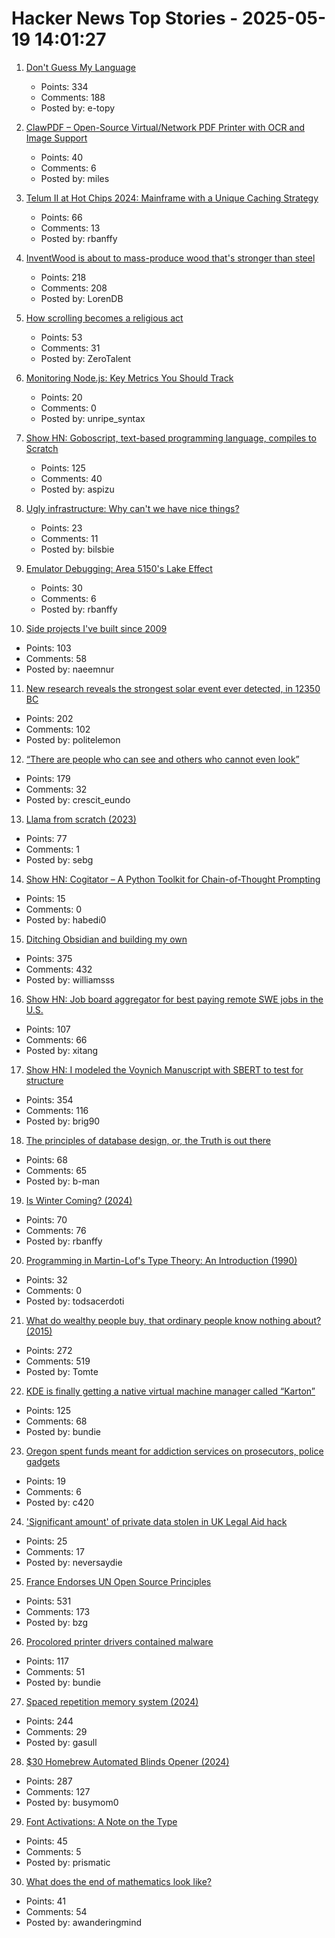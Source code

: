 # Hacker News Top Stories - 2025-05-19 14:01:27

1. [Don't Guess My Language](https://vitonsky.net/blog/2025/05/17/language-detection/)
   - Points: 334
   - Comments: 188
   - Posted by: e-topy

2. [ClawPDF – Open-Source Virtual/Network PDF Printer with OCR and Image Support](https://github.com/clawsoftware/clawPDF)
   - Points: 40
   - Comments: 6
   - Posted by: miles

3. [Telum II at Hot Chips 2024: Mainframe with a Unique Caching Strategy](https://chipsandcheese.com/p/telum-ii-at-hot-chips-2024-mainframe-with-a-unique-caching-strategy)
   - Points: 66
   - Comments: 13
   - Posted by: rbanffy

4. [InventWood is about to mass-produce wood that's stronger than steel](https://techcrunch.com/2025/05/12/inventwood-is-about-to-mass-produce-wood-thats-stronger-than-steel/)
   - Points: 218
   - Comments: 208
   - Posted by: LorenDB

5. [How scrolling becomes a religious act](https://etymology.substack.com/p/youre-literally-worshipping-your)
   - Points: 53
   - Comments: 31
   - Posted by: ZeroTalent

6. [Monitoring Node.js: Key Metrics You Should Track](https://last9.io/blog/node-js-key-metrics/)
   - Points: 20
   - Comments: 0
   - Posted by: unripe_syntax

7. [Show HN: Goboscript, text-based programming language, compiles to Scratch](https://github.com/aspizu/goboscript)
   - Points: 125
   - Comments: 40
   - Posted by: aspizu

8. [Ugly infrastructure: Why can't we have nice things?](https://jordanwtaylor2.substack.com/p/ugly-infrastructure-why-cant-we-have)
   - Points: 23
   - Comments: 11
   - Posted by: bilsbie

9. [Emulator Debugging: Area 5150's Lake Effect](https://martypc.blogspot.com/2025/05/emulator-debugging-area-5150s-lake.html)
   - Points: 30
   - Comments: 6
   - Posted by: rbanffy

10. [Side projects I've built since 2009](https://naeemnur.com/side-projects/)
   - Points: 103
   - Comments: 58
   - Posted by: naeemnur

11. [New research reveals the strongest solar event ever detected, in 12350 BC](https://phys.org/news/2025-05-reveals-strongest-solar-event-bc.html)
   - Points: 202
   - Comments: 102
   - Posted by: politelemon

12. [“There are people who can see and others who cannot even look”](https://worldhistory.substack.com/p/there-are-people-who-can-see-and)
   - Points: 179
   - Comments: 32
   - Posted by: crescit_eundo

13. [Llama from scratch (2023)](https://blog.briankitano.com/llama-from-scratch/)
   - Points: 77
   - Comments: 1
   - Posted by: sebg

14. [Show HN: Cogitator – A Python Toolkit for Chain-of-Thought Prompting](https://github.com/habedi/cogitator)
   - Points: 15
   - Comments: 0
   - Posted by: habedi0

15. [Ditching Obsidian and building my own](https://amberwilliams.io/blogs/building-my-own-pkms)
   - Points: 375
   - Comments: 432
   - Posted by: williamsss

16. [Show HN: Job board aggregator for best paying remote SWE jobs in the U.S.](https://www.remoteswe.fyi)
   - Points: 107
   - Comments: 66
   - Posted by: xitang

17. [Show HN: I modeled the Voynich Manuscript with SBERT to test for structure](https://github.com/brianmg/voynich-nlp-analysis)
   - Points: 354
   - Comments: 116
   - Posted by: brig90

18. [The principles of database design, or, the Truth is out there](https://ebellani.github.io/blog/2025/the-principles-of-database-design-or-the-truth-is-out-there/)
   - Points: 68
   - Comments: 65
   - Posted by: b-man

19. [Is Winter Coming? (2024)](https://www.datagubbe.se/winter/)
   - Points: 70
   - Comments: 76
   - Posted by: rbanffy

20. [Programming in Martin-Lof's Type Theory: An Introduction (1990)](https://www.cse.chalmers.se/research/group/logic/book/)
   - Points: 32
   - Comments: 0
   - Posted by: todsacerdoti

21. [What do wealthy people buy, that ordinary people know nothing about? (2015)](https://old.reddit.com/r/AskReddit/comments/2s9u0s/comment/cnnmca8/)
   - Points: 272
   - Comments: 519
   - Posted by: Tomte

22. [KDE is finally getting a native virtual machine manager called “Karton”](https://www.neowin.net/news/kde-is-finally-getting-a-native-virtual-machine-manager-called-karton/)
   - Points: 125
   - Comments: 68
   - Posted by: bundie

23. [Oregon spent funds meant for addiction services on prosecutors, police gadgets](https://www.theguardian.com/us-news/2025/may/19/oregon-addiction-spending)
   - Points: 19
   - Comments: 6
   - Posted by: c420

24. ['Significant amount' of private data stolen in UK Legal Aid hack](https://www.bbc.co.uk/news/articles/cgr5g4pv2l0o)
   - Points: 25
   - Comments: 17
   - Posted by: neversaydie

25. [France Endorses UN Open Source Principles](https://social.numerique.gouv.fr/@codegouvfr/114529954373492878)
   - Points: 531
   - Comments: 173
   - Posted by: bzg

26. [Procolored printer drivers contained malware](https://www.neowin.net/news/this-printer-company-served-you-malware-for-months-and-dismissed-it-as-false-positives/)
   - Points: 117
   - Comments: 51
   - Posted by: bundie

27. [Spaced repetition memory system (2024)](https://notes.andymatuschak.org/Spaced_repetition_memory_system)
   - Points: 244
   - Comments: 29
   - Posted by: gasull

28. [$30 Homebrew Automated Blinds Opener (2024)](https://sifter.org/~simon/journal/20240718.html)
   - Points: 287
   - Comments: 127
   - Posted by: busymom0

29. [Font Activations: A Note on the Type](https://robhorning.substack.com/p/font-activations)
   - Points: 45
   - Comments: 5
   - Posted by: prismatic

30. [What does the end of mathematics look like?](https://www.awanderingmind.blog/posts/2025-05-18-what-does-the-end-of-mathematics-look-like.html)
   - Points: 41
   - Comments: 54
   - Posted by: awanderingmind

